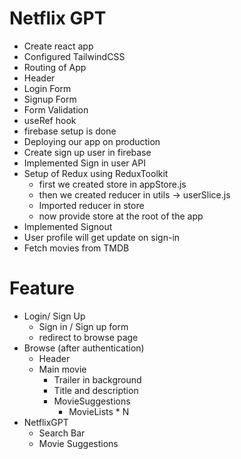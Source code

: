 # Netflix GPT

- Create react app
- Configured TailwindCSS
- Routing of App
- Header
- Login Form
- Signup Form
- Form Validation
- useRef hook
- firebase setup is done
- Deploying our app on production
- Create sign up user in firebase
- Implemented Sign in user API
- Setup of Redux using ReduxToolkit
    - first we created store in appStore.js
    - then we created reducer in utils -> userSlice.js
    - Imported reducer in store 
    - now provide store at the root of the app
- Implemented Signout 
- User profile will get update on sign-in
- Fetch movies from TMDB 

# Feature 
- Login/ Sign Up
    - Sign in / Sign up form
    - redirect to browse page
- Browse (after authentication) 
    - Header
    - Main movie
        - Trailer in background 
        - Title and description
        - MovieSuggestions
            - MovieLists * N
- NetflixGPT
    - Search Bar
    - Movie Suggestions